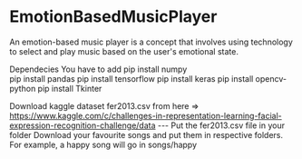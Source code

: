 # EmotionBasedMusicPlayer
 An emotion-based music player is a concept that involves using technology to select and play music based on the user's emotional state. 


Dependecies 
You have to add
pip install numpy     
pip install pandas 
pip install tensorflow 
pip install keras
pip install opencv-python
pip install Tkinter

Download kaggle dataset fer2013.csv from here => https://www.kaggle.com/c/challenges-in-representation-learning-facial-expression-recognition-challenge/data
  --- Put the fer2013.csv file in your folder
Download your favourite songs and put them in respective folders. For example, a happy song will go in songs/happy
